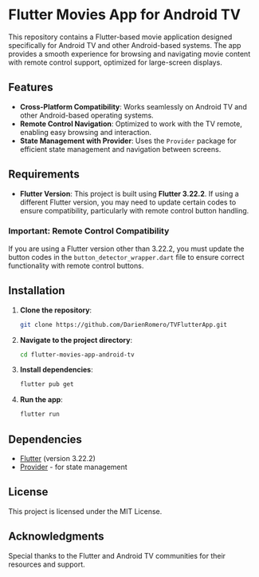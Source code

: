 # Flutter Movies App for Android TV

This repository contains a Flutter-based movie application designed specifically for Android TV and other Android-based systems. The app provides a smooth experience for browsing and navigating movie content with remote control support, optimized for large-screen displays.

## Features

- **Cross-Platform Compatibility**: Works seamlessly on Android TV and other Android-based operating systems.
- **Remote Control Navigation**: Optimized to work with the TV remote, enabling easy browsing and interaction.
- **State Management with Provider**: Uses the `Provider` package for efficient state management and navigation between screens.

## Requirements

- **Flutter Version**: This project is built using **Flutter 3.22.2**. If using a different Flutter version, you may need to update certain codes to ensure compatibility, particularly with remote control button handling.
  
### Important: Remote Control Compatibility

If you are using a Flutter version other than 3.22.2, you must update the button codes in the `button_detector_wrapper.dart` file to ensure correct functionality with remote control buttons.

## Installation

1. **Clone the repository**:
    ```bash
    git clone https://github.com/DarienRomero/TVFlutterApp.git
    ```
  
2. **Navigate to the project directory**:
    ```bash
    cd flutter-movies-app-android-tv
    ```

3. **Install dependencies**:
    ```bash
    flutter pub get
    ```

4. **Run the app**:
    ```bash
    flutter run
    ```

## Dependencies

- [Flutter](https://flutter.dev/docs/get-started/install) (version 3.22.2)
- [Provider](https://pub.dev/packages/provider) - for state management

## License

This project is licensed under the MIT License.

## Acknowledgments

Special thanks to the Flutter and Android TV communities for their resources and support.

